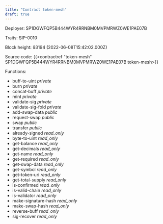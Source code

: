 ```yaml
---
title: "Contract token-mesh"
draft: true
---
```

Deployer: SP1DGWFQP5B444WYR4RRNBM0MVPMRWZ0WE1PAE07B

Traits:
 SIP-0010



Block height: 63194 (2022-06-08T15:42:02.000Z)

Source code: {{<contractref "token-mesh" SP1DGWFQP5B444WYR4RRNBM0MVPMRWZ0WE1PAE07B token-mesh>}}

Functions:

* buff-to-uint _private_
* burn _private_
* concat-buff _private_
* mint _private_
* validate-sig _private_
* validate-sig-fold _private_
* add-swap-data _public_
* request-swap _public_
* swap _public_
* transfer _public_
* already-signed _read_only_
* byte-to-uint _read_only_
* get-balance _read_only_
* get-decimals _read_only_
* get-name _read_only_
* get-required _read_only_
* get-swap-data _read_only_
* get-symbol _read_only_
* get-token-uri _read_only_
* get-total-supply _read_only_
* is-confirmed _read_only_
* is-valid-chain _read_only_
* is-validator _read_only_
* make-signature-hash _read_only_
* make-swap-hash _read_only_
* reverse-buff _read_only_
* sig-recover _read_only_
